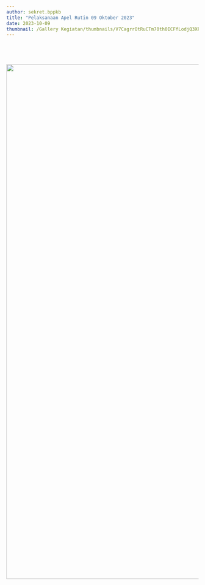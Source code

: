 ```yaml
---
author: sekret.bppkb
title: "Pelaksanaan Apel Rutin 09 Oktober 2023"
date: 2023-10-09
thumbnail: /Gallery Kegiatan/thumbnails/V7CagrrOtRuCTm70th0ICFfLodjQ3XP2GEwkp3uT.png
---
```

<p><img src="/images/gsV5l718QYy572fWrxEK.png" alt="" /></p>
<p><img src="/images/SYqhyjwkJaiDcrfbvTZA.png" alt="" /></p>
<p><img src="/images/NAe5Nnn4vVa9wGD7A6o7.png" alt="" /></p>
<p><img src="/images/WKxjJuPXDiuxliNeSGDA.png" alt="" /></p>
<p><img src="/images/DZVleCuUc7wT03d3W5PI.png" alt="" width="1080" height="1350" /></p>
<p>&nbsp;</p>